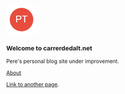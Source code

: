![Image](./assets/logo.png)
### Welcome to carrerdedalt.net
Pere's personal blog site under improvement.
 
[About](https://carrerdedalt.net/about) 

[Link to another page](https://carrerdedalt.net/another-page.html).


